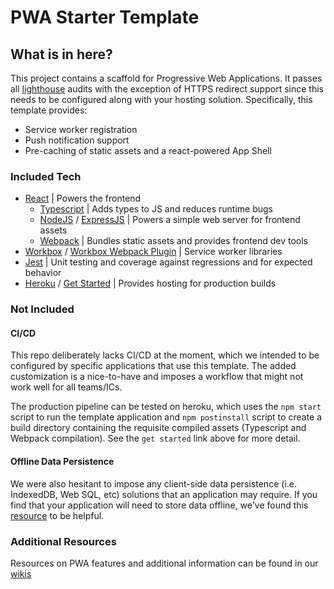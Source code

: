 # PWA Starter Template

## What is in here?

This project contains a scaffold for Progressive Web Applications. It passes all [lighthouse](https://developers.google.com/web/tools/lighthouse/) audits with the exception of HTTPS redirect support since this needs to be configured along with your hosting solution. Specifically, this template provides:

- Service worker registration
- Push notification support
- Pre-caching of static assets and a react-powered App Shell

### Included Tech

  - [React](https://reactjs.org/) | Powers the frontend
	- [Typescript](https://www.typescriptlang.org/) | Adds types to JS and reduces runtime bugs
	- [NodeJS](https://nodejs.org/en/) / [ExpressJS](http://expressjs.com/) | Powers a simple web server for frontend assets
	- [Webpack](https://webpack.js.org/) | Bundles static assets and provides frontend dev tools
  - [Workbox](https://developers.google.com/web/tools/workbox/) / [Workbox Webpack Plugin](https://developers.google.com/web/tools/workbox/guides/codelabs/webpack) | Service worker libraries
  - [Jest](https://jestjs.io/) | Unit testing and coverage against regressions and for expected behavior
  - [Heroku](https://www.heroku.com/) / [Get Started](https://devcenter.heroku.com/start) | Provides hosting for production builds

### Not Included

#### CI/CD

This repo deliberately lacks CI/CD at the moment, which we intended to be configured by
specific applications that use this template. The added customization is a nice-to-have
and imposes a workflow that might not work well for all teams/ICs.

The production pipeline can be tested on heroku, which uses the `npm start` script to run the template application and `npm postinstall` script to create a build directory containing the requisite compiled assets (Typescript and Webpack compilation). See the `get started` link above for more detail.

#### Offline Data Persistence

We were also hesitant to impose any client-side data persistence (i.e. IndexedDB, Web SQL, etc)
solutions that an application may require. If you find that your application will need to 
store data offline, we've found this [resource](https://developers.google.com/web/fundamentals/instant-and-offline/web-storage/offline-for-pwa) to be helpful.

### Additional Resources

Resources on PWA features and additional information can be found in our [wikis](https://github.com/focuslocus/react-node-typescript-template/wiki)
